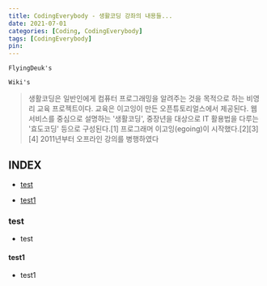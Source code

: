 ```yaml
---
title: CodingEverybody - 생활코딩 강좌의 내용들...
date: 2021-07-01
categories: [Coding, CodingEverybody]
tags: [CodingEverybody]
pin:
---
```



`FlyingDeuk's`
>

`Wiki's`
> 생활코딩은 일반인에게 컴퓨터 프로그래밍을 알려주는 것을 목적으로 하는 비영리 교육 프로젝트이다. 교육은 이고잉이 만든 오픈튜토리얼스에서 제공된다. 웹서비스를 중심으로 설명하는 '생활코딩', 중장년을 대상으로 IT 활용법을 다루는 '효도코딩' 등으로 구성된다.[1] 프로그래머 이고잉(egoing)이 시작했다.[2][3][4] 2011년부터 오프라인 강의를 병행하였다

## INDEX

* [test](#test)
- [test1](#test1)

### test
- test

#### test1
- test1

